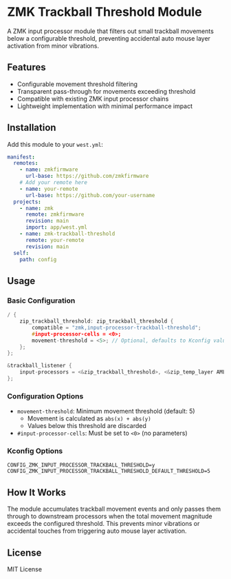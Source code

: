 # ZMK Trackball Threshold Module

A ZMK input processor module that filters out small trackball movements below a configurable threshold, preventing accidental auto mouse layer activation from minor vibrations.

## Features

- Configurable movement threshold filtering
- Transparent pass-through for movements exceeding threshold
- Compatible with existing ZMK input processor chains
- Lightweight implementation with minimal performance impact

## Installation

Add this module to your `west.yml`:

```yaml
manifest:
  remotes:
    - name: zmkfirmware
      url-base: https://github.com/zmkfirmware
    # Add your remote here
    - name: your-remote
      url-base: https://github.com/your-username
  projects:
    - name: zmk
      remote: zmkfirmware
      revision: main
      import: app/west.yml
    - name: zmk-trackball-threshold
      remote: your-remote
      revision: main
  self:
    path: config
```

## Usage

### Basic Configuration

```c
/ {
    zip_trackball_threshold: zip_trackball_threshold {
        compatible = "zmk,input-processor-trackball-threshold";
        #input-processor-cells = <0>;
        movement-threshold = <5>; // Optional, defaults to Kconfig value
    };
};

&trackball_listener {
    input-processors = <&zip_trackball_threshold>, <&zip_temp_layer AML 30000>;
};
```

### Configuration Options

- `movement-threshold`: Minimum movement threshold (default: 5)
  - Movement is calculated as `abs(x) + abs(y)`
  - Values below this threshold are discarded
- `#input-processor-cells`: Must be set to `<0>` (no parameters)

### Kconfig Options

```
CONFIG_ZMK_INPUT_PROCESSOR_TRACKBALL_THRESHOLD=y
CONFIG_ZMK_INPUT_PROCESSOR_TRACKBALL_THRESHOLD_DEFAULT_THRESHOLD=5
```

## How It Works

The module accumulates trackball movement events and only passes them through to downstream processors when the total movement magnitude exceeds the configured threshold. This prevents minor vibrations or accidental touches from triggering auto mouse layer activation.

## License

MIT License
